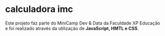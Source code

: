 # calculadora imc


Este projeto faz parte do MiniCamp Dev &amp; Data da Faculdade XP Educação e foi realizado através da utilização de **JavaScript, HMTL e CSS**.
